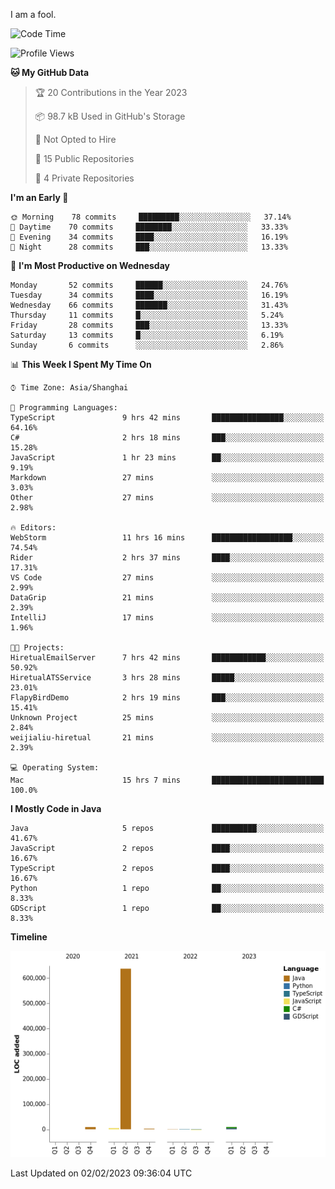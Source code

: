 I am a fool.

<!--START_SECTION:waka-->
![Code Time](http://img.shields.io/badge/Code%20Time-21%20hrs%206%20mins-blue)

![Profile Views](http://img.shields.io/badge/Profile%20Views-152-blue)

**🐱 My GitHub Data** 

> 🏆 20 Contributions in the Year 2023
 > 
> 📦 98.7 kB Used in GitHub's Storage 
 > 
> 🚫 Not Opted to Hire
 > 
> 📜 15 Public Repositories 
 > 
> 🔑 4 Private Repositories  
 > 
**I'm an Early 🐤** 

```text
🌞 Morning    78 commits     █████████░░░░░░░░░░░░░░░░   37.14% 
🌆 Daytime    70 commits     ████████░░░░░░░░░░░░░░░░░   33.33% 
🌃 Evening    34 commits     ████░░░░░░░░░░░░░░░░░░░░░   16.19% 
🌙 Night      28 commits     ███░░░░░░░░░░░░░░░░░░░░░░   13.33%

```
📅 **I'm Most Productive on Wednesday** 

```text
Monday       52 commits     ██████░░░░░░░░░░░░░░░░░░░   24.76% 
Tuesday      34 commits     ████░░░░░░░░░░░░░░░░░░░░░   16.19% 
Wednesday    66 commits     ███████░░░░░░░░░░░░░░░░░░   31.43% 
Thursday     11 commits     █░░░░░░░░░░░░░░░░░░░░░░░░   5.24% 
Friday       28 commits     ███░░░░░░░░░░░░░░░░░░░░░░   13.33% 
Saturday     13 commits     █░░░░░░░░░░░░░░░░░░░░░░░░   6.19% 
Sunday       6 commits      ░░░░░░░░░░░░░░░░░░░░░░░░░   2.86%

```


📊 **This Week I Spent My Time On** 

```text
⌚︎ Time Zone: Asia/Shanghai

💬 Programming Languages: 
TypeScript               9 hrs 42 mins       ████████████████░░░░░░░░░   64.16% 
C#                       2 hrs 18 mins       ███░░░░░░░░░░░░░░░░░░░░░░   15.28% 
JavaScript               1 hr 23 mins        ██░░░░░░░░░░░░░░░░░░░░░░░   9.19% 
Markdown                 27 mins             ░░░░░░░░░░░░░░░░░░░░░░░░░   3.03% 
Other                    27 mins             ░░░░░░░░░░░░░░░░░░░░░░░░░   2.98%

🔥 Editors: 
WebStorm                 11 hrs 16 mins      ██████████████████░░░░░░░   74.54% 
Rider                    2 hrs 37 mins       ████░░░░░░░░░░░░░░░░░░░░░   17.31% 
VS Code                  27 mins             ░░░░░░░░░░░░░░░░░░░░░░░░░   2.99% 
DataGrip                 21 mins             ░░░░░░░░░░░░░░░░░░░░░░░░░   2.39% 
IntelliJ                 17 mins             ░░░░░░░░░░░░░░░░░░░░░░░░░   1.96%

🐱‍💻 Projects: 
HiretualEmailServer      7 hrs 42 mins       ████████████░░░░░░░░░░░░░   50.92% 
HiretualATSService       3 hrs 28 mins       █████░░░░░░░░░░░░░░░░░░░░   23.01% 
FlapyBirdDemo            2 hrs 19 mins       ███░░░░░░░░░░░░░░░░░░░░░░   15.41% 
Unknown Project          25 mins             ░░░░░░░░░░░░░░░░░░░░░░░░░   2.84% 
weijialiu-hiretual       21 mins             ░░░░░░░░░░░░░░░░░░░░░░░░░   2.39%

💻 Operating System: 
Mac                      15 hrs 7 mins       █████████████████████████   100.0%

```

**I Mostly Code in Java** 

```text
Java                     5 repos             ██████████░░░░░░░░░░░░░░░   41.67% 
JavaScript               2 repos             ████░░░░░░░░░░░░░░░░░░░░░   16.67% 
TypeScript               2 repos             ████░░░░░░░░░░░░░░░░░░░░░   16.67% 
Python                   1 repo              ██░░░░░░░░░░░░░░░░░░░░░░░   8.33% 
GDScript                 1 repo              ██░░░░░░░░░░░░░░░░░░░░░░░   8.33%

```


**Timeline**

![Chart not found](https://raw.githubusercontent.com/VeejaLiu/VeejaLiu/master/charts/bar_graph.png) 


 Last Updated on 02/02/2023 09:36:04 UTC
<!--END_SECTION:waka-->
